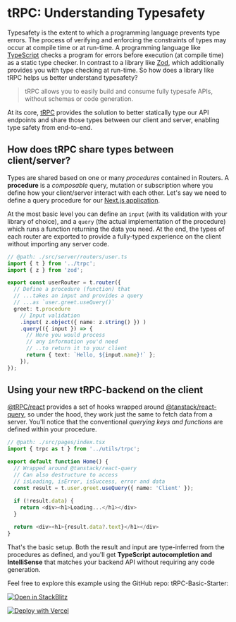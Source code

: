 # tRPC: Understanding Typesafety

Typesafety is the extent to which a programming language prevents type errors. The process of verifying and enforcing the constraints of types may occur at compile time or at run-time. A programming language like [TypeScript](https://typefully.com/) checks a program for errors before execution (at compile time) as a static type checker. In contrast to a library like [Zod](https://zod.dev/), which additionally provides you with type checking at run-time. So how does a library like tRPC helps us better understand typesafety?

>tRPC allows you to easily build and consume fully typesafe APIs, without schemas or code generation.

At its core, [tRPC](https://trpc.io/) provides the solution to better statically type our API endpoints and share those types between our client and server, enabling type safety from end-to-end.

## How does tRPC share types between client/server?

Types are shared based on one or many _procedures_ contained in Routers. A **procedure** is a _composable_ query, mutation or subscription where you define how your client/server interact with each other. Let's say we need to define a query procedure for our [Next.js application](https://trpc.io/docs/v10/nextjs). 

At the most basic level you can define an `input` (with its validation with your library of choice), and a `query` (the actual implementation of the procedure) which runs a function returning the data you need. At the end, the types of each router are exported to provide a fully-typed experience on the client without importing any server code.

```typescript
// @path: ./src/server/routers/user.ts
import { t } from '../trpc';
import { z } from 'zod';

export const userRouter = t.router({
  // Define a procedure (function) that
  // ...takes an input and provides a query
  // ...as `user.greet.useQuery()`
  greet: t.procedure
    // Input validation
    .input( z.object({ name: z.string() }) )
    .query(({ input }) => {
      // Here you would process
      // any information you'd need
      // ..to return it to your client
      return { text: `Hello, ${input.name}!` };
    }),
});
```

## Using your new tRPC-backend on the client

[@tRPC/react](https://trpc.io/docs/v10/react-queries) provides a set of hooks wrapped around [@tanstack/react-query](https://tanstack.com/query/v4/docs/guides/queries), so under the hood, they work just the same to fetch data from a server. You'll notice that the conventional _querying keys and functions_ are defined within your procedure.

```typescript
// @path: ./src/pages/index.tsx
import { trpc as t } from '../utils/trpc';

export default function Home() {
  // Wrapped around @tanstack/react-query
  // Can also destructure to access
  // isLoading, isError, isSuccess, error and data
  const result = t.user.greet.useQuery({ name: 'Client' });
  
  if (!result.data) {
    return <div><h1>Loading...</h1></div>
  }

  return <div><h1>{result.data?.text}</h1></div>
}
```

That's the basic setup. Both the result and input are type-inferred from the procedures as defined, and you'll get **TypeScript autocompletion and IntelliSense** that matches your backend API without requiring any code generation.

Feel free to explore this example using the GitHub repo: tRPC-Basic-Starter:

[![Open in StackBlitz](https://developer.stackblitz.com/img/open_in_stackblitz.svg)](https://stackblitz.com/github/ekqt/trpc-basic-starter?file=src/pages/index.tsx&file=src/server/routers/user.ts&view=editor)

<a href="https://vercel.com/new/clone?repository-url=https://github.com/ekqt/trpc-basic-starter"><img src="https://vercel.com/button" alt="Deploy with Vercel"/></a>